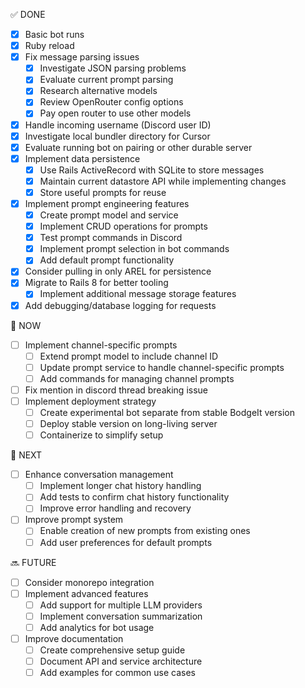 ✅ DONE

- [x] Basic bot runs
- [x] Ruby reload
- [x] Fix message parsing issues
  - [x] Investigate JSON parsing problems
  - [x] Evaluate current prompt parsing
  - [x] Research alternative models
  - [x] Review OpenRouter config options
  - [x] Pay open router to use other models
- [x] Handle incoming username (Discord user ID)
- [x] Investigate local bundler directory for Cursor
- [x] Evaluate running bot on pairing or other durable server
- [x] Implement data persistence
  - [x] Use Rails ActiveRecord with SQLite to store messages
  - [x] Maintain current datastore API while implementing changes
  - [x] Store useful prompts for reuse
- [x] Implement prompt engineering features
  - [x] Create prompt model and service
  - [x] Implement CRUD operations for prompts
  - [x] Test prompt commands in Discord
  - [x] Implement prompt selection in bot commands
  - [x] Add default prompt functionality
- [x] Consider pulling in only AREL for persistence
- [x] Migrate to Rails 8 for better tooling
  - [x] Implement additional message storage features
- [x] Add debugging/database logging for requests

🔄 NOW

- [ ] Implement channel-specific prompts
  - [ ] Extend prompt model to include channel ID
  - [ ] Update prompt service to handle channel-specific prompts
  - [ ] Add commands for managing channel prompts
- [ ] Fix mention in discord thread breaking issue
- [ ] Implement deployment strategy
  - [ ] Create experimental bot separate from stable BodgeIt version
  - [ ] Deploy stable version on long-living server
  - [ ] Containerize to simplify setup

🎯 NEXT

- [ ] Enhance conversation management
  - [ ] Implement longer chat history handling
  - [ ] Add tests to confirm chat history functionality
  - [ ] Improve error handling and recovery
- [ ] Improve prompt system
  - [ ] Enable creation of new prompts from existing ones
  - [ ] Add user preferences for default prompts

🔜 FUTURE

- [ ] Consider monorepo integration
- [ ] Implement advanced features
  - [ ] Add support for multiple LLM providers
  - [ ] Implement conversation summarization
  - [ ] Add analytics for bot usage
- [ ] Improve documentation
  - [ ] Create comprehensive setup guide
  - [ ] Document API and service architecture
  - [ ] Add examples for common use cases